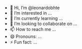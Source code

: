 - 👋 Hi, I’m @leonardobhte
- 👀 I’m interested in ...
- 🌱 I’m currently learning ...
- 💞️ I’m looking to collaborate on ...
- 📫 How to reach me ...
- 😄 Pronouns: ...
- ⚡ Fun fact: ...

<!---
leonardobhte/leonardobhte is a ✨ special ✨ repository because its `README.md` (this file) appears on your GitHub profile.
You can click the Preview link to take a look at your changes.
--->
